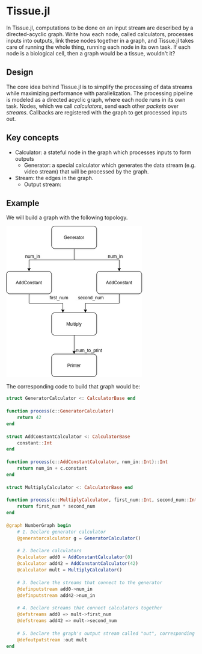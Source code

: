 # Tissue.jl
In Tissue.jl, computations to be done on an input stream are described by a directed-acyclic graph. Write how each node, called calculators, processes inputs into outputs, link these nodes together in a graph, and Tissue.jl takes care of running the whole thing, running each node in its own task. If each node is a biological cell, then a graph would be a tissue, wouldn't it?

## Design
The core idea behind Tissue.jl is to simplify the processing of data streams while maximizing performance with parallelization. The processing pipeline is modeled as a directed acyclic graph, where each node runs in its own task. Nodes, which we call *calculators*, send each other *packets* over *streams*. Callbacks are registered with the graph to get processed inputs out.

## Key concepts
+ Calculator: a stateful node in the graph which processes inputs to form outputs
    + Generator: a special calculator which generates the data stream (e.g. video stream) that will be processed by the graph.
+ Stream: the edges in the graph. 
    + Output stream: 

## Example
We will build a graph with the following topology.

![Example graph](img/example_graph.jpg)

The corresponding code to build that graph would be:
```julia
struct GeneratorCalculator <: CalculatorBase end

function process(c::GeneratorCalculator)
    return 42
end

struct AddConstantCalculator <: CalculatorBase
    constant::Int
end

function process(c::AddConstantCalculator, num_in::Int)::Int
    return num_in + c.constant
end

struct MultiplyCalculator <: CalculatorBase end

function process(c::MultiplyCalculator, first_num::Int, second_num::Int)::Int
    return first_num * second_num
end

@graph NumberGraph begin
    # 1. Declare generator calculator
    @generatorcalculator g = GeneratorCalculator()

    # 2. Declare calculators
    @calculator add0 = AddConstantCalculator(0)
    @calculator add42 = AddConstantCalculator(42)
    @calculator mult = MultiplyCalculator()

    # 3. Declare the streams that connect to the generator
    @definputstream add0->num_in
    @definputstream add42->num_in

    # 4. Declare streams that connect calculators together
    @defstreams add0 => mult->first_num
    @defstreams add42 => mult->second_num

    # 5. Declare the graph's output stream called "out", corresponding to `mult`'s output
    @defoutputstream :out mult
end
```